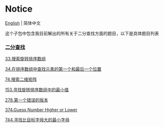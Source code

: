 # Notice
[English](https://github.com/cartoonYu/LeetCodeSolution/blob/master/Solution/src/BinarySearch/README.md) | 简体中文

这个子包中包含我目前解出的所有关于二分查找方面的题目，以下是具体题目列表

### [二分查找](https://github.com/cartoonYu/LeetCodeSolution/blob/master/Solution/src/BinarySearch)
[33.搜索旋转排序数组](https://github.com/cartoonYu/LeetCodeSolution/blob/master/Solution/src/BinarySearch/Solution33.java)

[34.在排序数组中查找元素的第一个和最后一个位置](https://github.com/cartoonYu/LeetCodeSolution/blob/master/Solution/src/BinarySearch/Solution34.java)

[74.搜索二维矩阵](https://github.com/cartoonYu/LeetCodeSolution/blob/master/Solution/src/BinarySearch/Solution74.java)

[153.寻找旋转排序数组中的最小值](https://github.com/cartoonYu/LeetCodeSolution/blob/master/Solution/src/BinarySearch/Solution153.java)

[278.第一个错误的版本](https://github.com/cartoonYu/LeetCodeSolution/blob/master/Solution/src/BinarySearch/Solution278.java)

[374.Guess Number Higher or Lower](https://github.com/cartoonYu/LeetCodeSolution/blob/master/Solution/src/BinarySearch/Solution374.java)

[744.寻找比目标字母大的最小字母](https://github.com/cartoonYu/LeetCodeSolution/blob/master/Solution/src/BinarySearch/Solution744.java)

